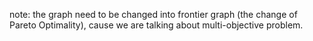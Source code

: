 note: the graph need to be changed into frontier graph (the change of Pareto Optimality), cause we are talking about multi-objective problem.
